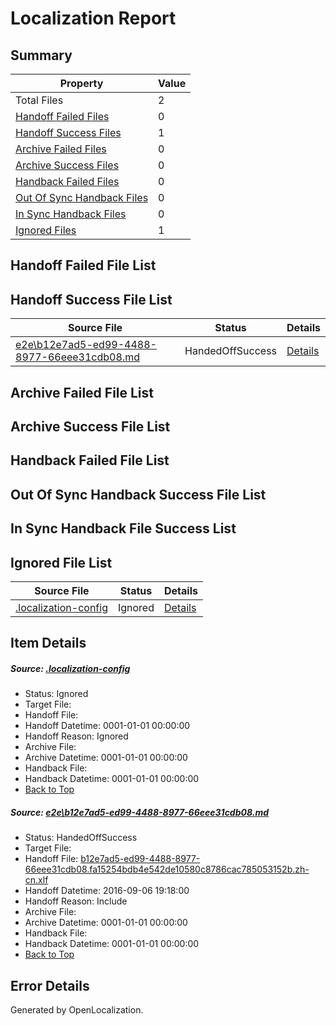 # <a name='report-top'></a> Localization Report

## Summary
 Property | Value 
 -------- | ----- 
 Total Files | 2
[ Handoff Failed Files ](#handoff-failed-list)| 0
[ Handoff Success Files ](#handoff-success-list)| 1
[ Archive Failed Files ](#archive-failed-list)| 0
[ Archive Success Files ](#archive-success-list)| 0
[ Handback Failed Files ](#handback-failed-list)| 0
[ Out Of Sync Handback Files ](#outofsync-handback-success-list)| 0
[ In Sync Handback Files ](#insync-handback-success-list)| 0
[ Ignored Files ](#ignored-list)| 1

## <a name='handoff-failed-list'></a> Handoff Failed File List

## <a name='handoff-success-list'></a> Handoff Success File List
 Source File | Status | Details 
 ----------- | ------ | ------- 
 [e2e\b12e7ad5-ed99-4488-8977-66eee31cdb08.md](https://github.com/OpenLocalizationTestOrg/ol-test0/blob/50a349fa3f04109fbcad9f291f0ca51c905278f9/e2e/b12e7ad5-ed99-4488-8977-66eee31cdb08.md) | HandedOffSuccess | [Details](#e9694dcb3e68e99abd7bacb3f0cdb29b6bdea15b1)

## <a name='archive-failed-list'></a> Archive Failed File List

## <a name='archive-success-list'></a> Archive Success File List

## <a name='handback-failed-list'></a> Handback Failed File List

## <a name='outofsync-handback-success-list'></a> Out Of Sync Handback Success File List

## <a name='insync-handback-success-list'></a> In Sync Handback File Success List

## <a name='ignored-list'></a> Ignored File List
 Source File | Status | Details 
 ----------- | ------ | ------- 
 [.localization-config](https://github.com/OpenLocalizationTestOrg/ol-test0/blob/50a349fa3f04109fbcad9f291f0ca51c905278f9/.localization-config) | Ignored | [Details](#3d4f252ac210baf56311d7e97dcc2db10974dbd20)

## Item Details
##### <a name='3d4f252ac210baf56311d7e97dcc2db10974dbd20'></a> Source: [.localization-config](https://github.com/OpenLocalizationTestOrg/ol-test0/blob/50a349fa3f04109fbcad9f291f0ca51c905278f9/.localization-config)
* Status: Ignored
* Target File: 
* Handoff File: 
* Handoff Datetime: 0001-01-01 00:00:00
* Handoff Reason: Ignored
* Archive File: 
* Archive Datetime: 0001-01-01 00:00:00
* Handback File: 
* Handback Datetime: 0001-01-01 00:00:00
* [Back to Top](#report-top)

##### <a name='e9694dcb3e68e99abd7bacb3f0cdb29b6bdea15b1'></a> Source: [e2e\b12e7ad5-ed99-4488-8977-66eee31cdb08.md](https://github.com/OpenLocalizationTestOrg/ol-test0/blob/50a349fa3f04109fbcad9f291f0ca51c905278f9/e2e/b12e7ad5-ed99-4488-8977-66eee31cdb08.md)
* Status: HandedOffSuccess
* Target File: 
* Handoff File: [b12e7ad5-ed99-4488-8977-66eee31cdb08.fa15254bdb4e542de10580c8786cac785053152b.zh-cn.xlf](https://github.com/OpenLocalizationTestOrg/ol-test0-handoff/blob/61c61be8fc688ca7c81f685e7cf44b94899cba05/ol-handoff/OpenLocalizationTestOrg/ol-test0-zhcn/ci/ht/b12e7ad5-ed99-4488-8977-66eee31cdb08.fa15254bdb4e542de10580c8786cac785053152b.zh-cn.xlf)
* Handoff Datetime: 2016-09-06 19:18:00
* Handoff Reason: Include
* Archive File: 
* Archive Datetime: 0001-01-01 00:00:00
* Handback File: 
* Handback Datetime: 0001-01-01 00:00:00
* [Back to Top](#report-top)


## Error Details

Generated by OpenLocalization.
